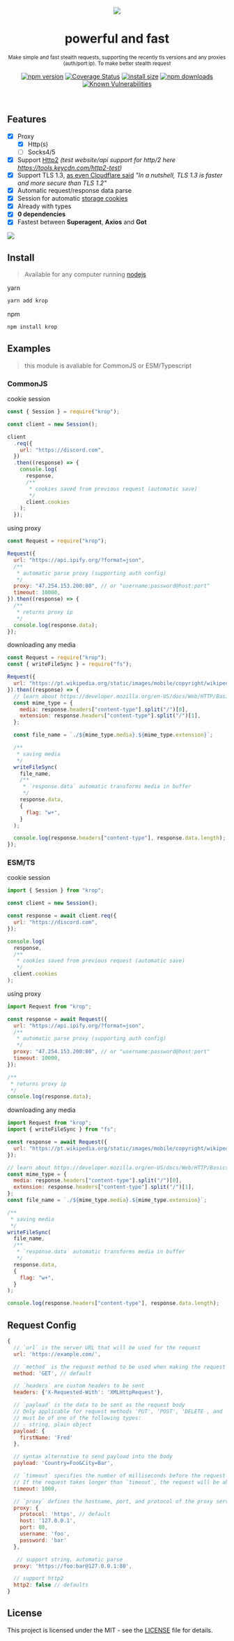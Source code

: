 <div align="center">
    <img src="https://images.vexels.com/media/users/3/190673/isolated/preview/6c2710b0ba8104a74f20b22ce0d93cb6-curso-grego-deus-hermes.png" />
    <h1>powerful and fast</h1>
    <small>Make simple and fast stealth requests, supporting the recently tls versions and any proxies (auth/port:ip). To make better stealth request</small>
</div>
<div align="center">

[![npm version](https://img.shields.io/npm/v/@kori_xyz/hermes.svg)](https://www.npmjs.org/package/@kori_xyz/hermes)
[![Coverage Status](https://coveralls.io/repos/github/kori-lab/hermes/badge.svg?branch=main)](https://coveralls.io/github/kori-lab/hermes?branch=main)
[![install size](https://img.shields.io/github/repo-size/kori-lab/hermes)](https://img.shields.io/github/repo-size/kori-lab/hermes)
[![npm downloads](https://img.shields.io/npm/dm/@kori_xyz/hermes.svg)](https://npm-stat.com/charts.html?package=@kori_xyz/hermes)
[![Known Vulnerabilities](https://snyk.io/test/npm/@kori_xyz/hermes/badge.svg)](https://snyk.io/test/npm/@kori_xyz/hermes)

</div>

<br />

## Features

- [x] Proxy
  - [x] Http(s)
  - [ ] Socks4/5
- [x] Support [Http2](https://support.cloudflare.com/hc/en-us/articles/200168076-Understanding-Cloudflare-HTTP-2-and-HTTP-3-Support#6ncFUWOVRaVtPzYN1euBIC) _(test website/api support for http/2 here https://tools.keycdn.com/http2-test)_
- [x] Support TLS 1.3, [as even Cloudflare said](https://www.cloudflare.com/learning/ssl/why-use-tls-1.3/) _"In a nutshell, TLS 1.3 is faster and more secure than TLS 1.2"_
- [x] Automatic request/response data parse
- [x] Session for automatic [storage cookies](https://developer.mozilla.org/pt-BR/docs/Web/HTTP/Headers/Set-Cookie)
- [x] Already with types
- [x] **0 dependencies**
- [x] Fastest between **Superagent**, **Axios** and **Got**
<img src="https://i.imgur.com/uisHOpg.png">

## Install

> Available for any computer running [nodejs](https://nodejs.org/)

yarn

```bash
yarn add krop
```

npm

```bash
npm install krop
```

## Examples

> this module is avaliable for CommonJS or ESM/Typescript

### CommonJS

cookie session

```javascript
const { Session } = require("krop");

const client = new Session();

client
  .req({
    url: "https://discord.com",
  })
  .then((response) => {
    console.log(
      response,
      /**
       * cookies saved from previous request (automatic save)
       */
      client.cookies
    );
  });
```

using proxy

```javascript
const Request = require("krop");

Request({
  url: "https://api.ipify.org/?format=json",
  /**
   * automatic parse proxy (supporting auth config)
   */
  proxy: "47.254.153.200:80", // or "username:password@host:port"
  timeout: 10000,
}).then((response) => {
  /**
   * returns proxy ip
   */
  console.log(response.data);
});
```

downloading any media

```javascript
const Request = require("krop");
const { writeFileSync } = require("fs");

Request({
  url: "https://pt.wikipedia.org/static/images/mobile/copyright/wikipedia.png",
}).then((response) => {
  // learn about https://developer.mozilla.org/en-US/docs/Web/HTTP/Basics_of_HTTP/MIME_types
  const mime_type = {
    media: response.headers["content-type"].split("/")[0],
    extension: response.headers["content-type"].split("/")[1],
  };

  const file_name = `./${mime_type.media}.${mime_type.extension}`;

  /**
   * saving media
   */
  writeFileSync(
    file_name,
    /**
     * `response.data` automatic transforms media in buffer
     */
    response.data,
    {
      flag: "w+",
    }
  );

  console.log(response.headers["content-type"], response.data.length);
});
```

### ESM/TS

cookie session

```javascript
import { Session } from "krop";

const client = new Session();

const response = await client.req({
  url: "https://discord.com",
});

console.log(
  response,
  /**
   * cookies saved from previous request (automatic save)
   */
  client.cookies
);
```

using proxy

```javascript
import Request from "krop";

const response = await Request({
  url: "https://api.ipify.org/?format=json",
  /**
   * automatic parse proxy (supporting auth config)
   */
  proxy: "47.254.153.200:80", // or "username:password@host:port"
  timeout: 10000,
});

/**
 * returns proxy ip
 */
console.log(response.data);
```

downloading any media

```javascript
import Request from "krop";
import { writeFileSync } from "fs";

const response = await Request({
  url: "https://pt.wikipedia.org/static/images/mobile/copyright/wikipedia.png",
});

// learn about https://developer.mozilla.org/en-US/docs/Web/HTTP/Basics_of_HTTP/MIME_types
const mime_type = {
  media: response.headers["content-type"].split("/")[0],
  extension: response.headers["content-type"].split("/")[1],
};
const file_name = `./${mime_type.media}.${mime_type.extension}`;

/**
 * saving media
 */
writeFileSync(
  file_name,
  /**
   * `response.data` automatic transforms media in buffer
   */
  response.data,
  {
    flag: "w+",
  }
);

console.log(response.headers["content-type"], response.data.length);
```

## Request Config

```javascript
{
  // `url` is the server URL that will be used for the request
  url: 'https://example.com/',

  // `method` is the request method to be used when making the request
  method: 'GET', // default

  // `headers` are custom headers to be sent
  headers: {'X-Requested-With': 'XMLHttpRequest'},

  // `payload` is the data to be sent as the request body
  // Only applicable for request methods 'PUT', 'POST', 'DELETE , and 'PATCH'
  // must be of one of the following types:
  // - string, plain object
  payload: {
    firstName: 'Fred'
  },

  // syntax alternative to send payload into the body
  payload: 'Country=Foo&City=Bar',

  // `timeout` specifies the number of milliseconds before the request times out.
  // If the request takes longer than `timeout`, the request will be aborted.
  timeout: 1000,

  // `proxy` defines the hostname, port, and protocol of the proxy server or string content  all.
  proxy: {
    protocol: 'https', // default
    host: '127.0.0.1',
    port: 80,
    username: 'foo',
    password: 'bar'
  },

   // support string, automatic parse
  proxy: 'https://foo:bar@127.0.0.1:80',

  // support http2
  http2: false // defaults
}
```

## License

This project is licensed under the MIT - see the [LICENSE](https://github.com/kori-lab/fivem-lookup/blob/main/LICENSE) file for details.
